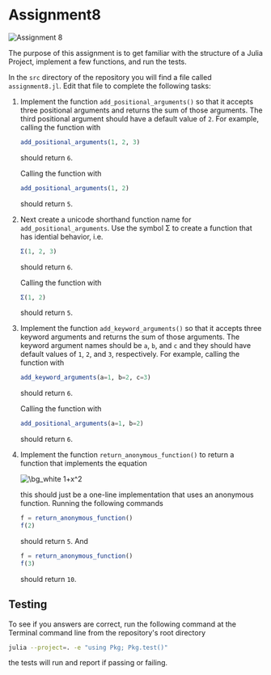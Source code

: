 # Assignment8

![Assignment 8](https://github.com/PGE383-HPC/assignment8/actions/workflows/main.yml/badge.svg)

The purpose of this assignment is to get familiar with the structure of a Julia
Project, implement a few functions, and run the tests.  

In the `src` directory of the repository you will find a file called
`assignment8.jl`.  Edit that file to complete the following tasks:

1.  Implement the function `add_positional_arguments()` so that it accepts
    three positional arguments and returns the sum of those arguments.  The 
    third positional argument should have a default value of `2`.  For example,
    calling the function with

    ```julia
    add_positional_arguments(1, 2, 3)  
    ```  

    should return `6`.

    Calling the function with 

    ```julia
    add_positional_arguments(1, 2)
    ```  

    should return `5`.

1. Next create a unicode shorthand function name for 
   `add_positional_arguments`.  Use the symbol Σ to create a function that has
   idential behavior, i.e. 

    ```julia
    Σ(1, 2, 3)
    ```  

    should return `6`.

    Calling the function with 

    ```julia
    Σ(1, 2)
    ```  

    should return `5`.

1.  Implement the function `add_keyword_arguments()` so that it accepts
    three keyword arguments and returns the sum of those arguments.  The keyword 
    argument names should be `a`, `b`, and `c` and they should have default 
    values of `1`, `2`, and `3`, respectively. For example, calling the function with

    ```julia
    add_keyword_arguments(a=1, b=2, c=3)
    ```  

    should return `6`.

    Calling the function with 

    ```julia
    add_positional_arguments(a=1, b=2)
    ```  

    should return `6`.

1. Implement the function `return_anonymous_function()` to return a function that
   implements the equation

   <img src="https://latex.codecogs.com/svg.image?\bg_white&space;1&plus;x^2" title="\bg_white 1+x^2" />

   this should just be a one-line implementation that uses an anonymous
   function.  Running the following commands

   ```julia
   f = return_anonymous_function()
   f(2)
   ```

   should return `5`. And  

   ```julia
   f = return_anonymous_function()
   f(3)
   ```  

   should return `10`.

## Testing

To see if you answers are correct, run the following command at the Terminal
command line from the repository's root directory

```bash
julia --project=. -e "using Pkg; Pkg.test()"
```

the tests will run and report if passing or failing.
